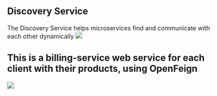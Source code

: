 <H2>Discovery Service</H2>
<span>The Discovery Service helps microservices find and communicate with each other dynamically</span>
<img src="img.png">
<H2>This is a billing-service web service for each client with their products, using OpenFeign</H2>
<img src="img.png">
